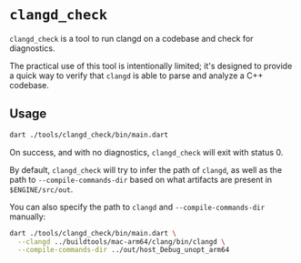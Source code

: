# `clangd_check`

`clangd_check` is a tool to run clangd on a codebase and check for diagnostics.

The practical use of this tool is intentionally limited; it's designed to
provide a quick way to verify that `clangd` is able to parse and analyze a C++
codebase.

## Usage

```sh
dart ./tools/clangd_check/bin/main.dart
```

On success, and with no diagnostics, `clangd_check` will exit with status 0.

By default, `clangd_check` will try to infer the path of `clangd`, as well as
the path to `--compile-commands-dir` based on what artifacts are present in
`$ENGINE/src/out`.

You can also specify the path to `clangd` and `--compile-commands-dir` manually:

```sh
dart ./tools/clangd_check/bin/main.dart \
  --clangd ../buildtools/mac-arm64/clang/bin/clangd \
  --compile-commands-dir ../out/host_Debug_unopt_arm64
```
